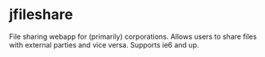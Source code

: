# jfileshare
File sharing webapp for (primarily) corporations. Allows users to share files with external parties and vice versa. Supports ie6 and up.
